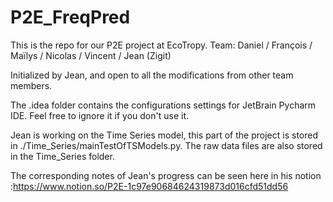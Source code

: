 # P2E_FreqPred
This is the repo for our P2E project at EcoTropy.
Team: Daniel / François / Maïlys / Nicolas / Vincent / Jean (Zigit)

Initialized by Jean, and open to all the modifications from other team members.

The .idea folder contains the configurations settings for JetBrain Pycharm IDE. Feel free to ignore it if you don't use it.

Jean is working on the Time Series model, this part of the project is stored in ./Time_Series/mainTestOfTSModels.py. The raw data files are also stored in the Time_Series folder.

The corresponding notes of Jean's progress can be seen here in his notion :https://www.notion.so/P2E-1c97e90684624319873d016cfd51dd56 
